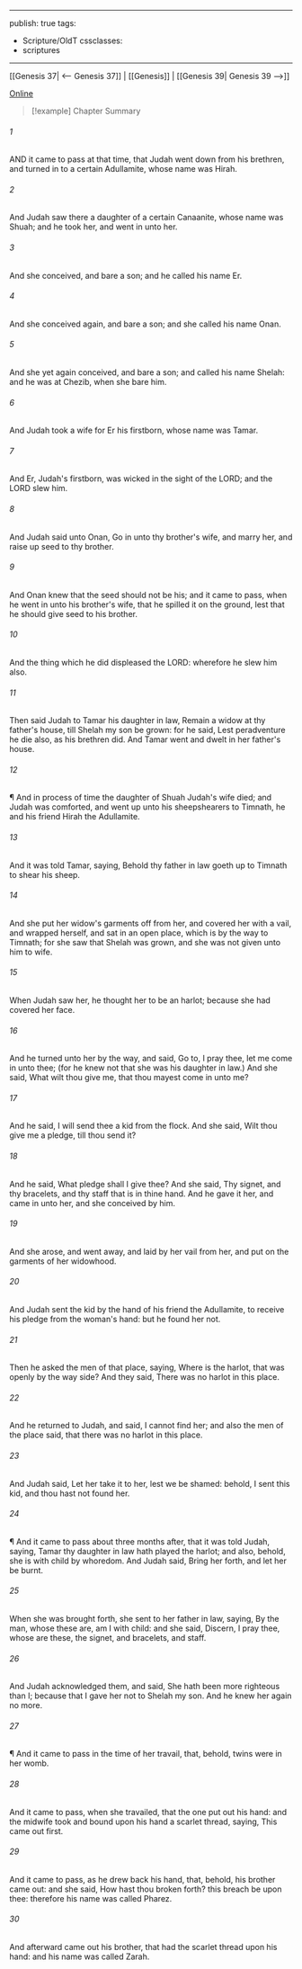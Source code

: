 

---
publish: true
tags:
  - Scripture/OldT
cssclasses:
  - scriptures
---
[[Genesis 37| <-- Genesis 37]] | [[Genesis]] | [[Genesis 39| Genesis 39 -->]]

[Online](https://churchofjesuschrist.org/study/scriptures/ot/gen/38?lang=eng)

>[!example] Chapter Summary
>
###### 1
AND it came to pass at that time, that Judah went down from his brethren, and turned in to a certain Adullamite, whose name was Hirah.
###### 2
And Judah saw there a daughter of a certain Canaanite, whose name was Shuah; and he took her, and went in unto her.
###### 3
And she conceived, and bare a son; and he called his name Er.
###### 4
And she conceived again, and bare a son; and she called his name Onan.
###### 5
And she yet again conceived, and bare a son; and called his name Shelah: and he was at Chezib, when she bare him.
###### 6
And Judah took a wife for Er his firstborn, whose name was Tamar.
###### 7
And Er, Judah's firstborn, was wicked in the sight of the LORD; and the LORD slew him.
###### 8
And Judah said unto Onan, Go in unto thy brother's wife, and marry her, and raise up seed to thy brother.
###### 9
And Onan knew that the seed should not be his; and it came to pass, when he went in unto his brother's wife, that he spilled it on the ground, lest that he should give seed to his brother.
###### 10
And the thing which he did displeased the LORD: wherefore he slew him also.
###### 11
Then said Judah to Tamar his daughter in law, Remain a widow at thy father's house, till Shelah my son be grown: for he said, Lest peradventure he die also, as his brethren did.  And Tamar went and dwelt in her father's house.
###### 12
¶ And in process of time the daughter of Shuah Judah's wife died; and Judah was comforted, and went up unto his sheepshearers to Timnath, he and his friend Hirah the Adullamite.
###### 13
And it was told Tamar, saying, Behold thy father in law goeth up to Timnath to shear his sheep.
###### 14
And she put her widow's garments off from her, and covered her with a vail, and wrapped herself, and sat in an open place, which is by the way to Timnath; for she saw that Shelah was grown, and she was not given unto him to wife.
###### 15
When Judah saw her, he thought her to be an harlot; because she had covered her face.
###### 16
And he turned unto her by the way, and said, Go to, I pray thee, let me come in unto thee; (for he knew not that she was his daughter in law.) And she said, What wilt thou give me, that thou mayest come in unto me?
###### 17
And he said, I will send thee a kid from the flock.  And she said, Wilt thou give me a pledge, till thou send it?
###### 18
And he said, What pledge shall I give thee?  And she said, Thy signet, and thy bracelets, and thy staff that is in thine hand.  And he gave it her, and came in unto her, and she conceived by him.
###### 19
And she arose, and went away, and laid by her vail from her, and put on the garments of her widowhood.
###### 20
And Judah sent the kid by the hand of his friend the Adullamite, to receive his pledge from the woman's hand: but he found her not.
###### 21
Then he asked the men of that place, saying, Where is the harlot, that was openly by the way side?  And they said, There was no harlot in this place.
###### 22
And he returned to Judah, and said, I cannot find her; and also the men of the place said, that there was no harlot in this place.
###### 23
And Judah said, Let her take it to her, lest we be shamed: behold, I sent this kid, and thou hast not found her.
###### 24
¶ And it came to pass about three months after, that it was told Judah, saying, Tamar thy daughter in law hath played the harlot; and also, behold, she is with child by whoredom.  And Judah said, Bring her forth, and let her be burnt.
###### 25
When she was brought forth, she sent to her father in law, saying, By the man, whose these are, am I with child: and she said, Discern, I pray thee, whose are these, the signet, and bracelets, and staff.
###### 26
And Judah acknowledged them, and said, She hath been more righteous than I; because that I gave her not to Shelah my son.  And he knew her again no more.
###### 27
¶ And it came to pass in the time of her travail, that, behold, twins were in her womb.
###### 28
And it came to pass, when she travailed, that the one put out his hand: and the midwife took and bound upon his hand a scarlet thread, saying, This came out first.
###### 29
And it came to pass, as he drew back his hand, that, behold, his brother came out: and she said, How hast thou broken forth? this breach be upon thee: therefore his name was called Pharez.
###### 30
And afterward came out his brother, that had the scarlet thread upon his hand: and his name was called Zarah.



